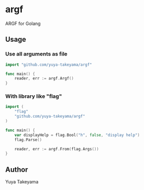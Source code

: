 # argf

ARGF for Golang

## Usage

### Use all arguments as file

```go
import "github.com/yuya-takeyama/argf"

func main() {
	reader, err := argf.Argf()
}
```

### With library like "flag"

```go
import (
	"flag"
	"github.com/yuya-takeyama/argf"
)

func main() {
	var displayHelp = flag.Bool("h", false, "display help")
	flag.Parse()

	reader, err := argf.From(flag.Args())
}
```

## Author

Yuya Takeyama

